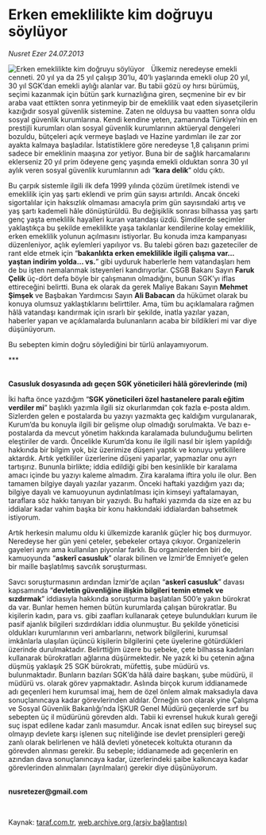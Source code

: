 # Erken emeklilikte kim doğruyu söylüyor

*Nusret Ezer 24.07.2013*

<div class="yazi"><img align="left" alt="Erken emeklilikte kim doğruyu söylüyor" border="0" src="http://www.taraf.com.tr/fotoraflar/makaleler/erken-emeklilikte-kim-dogruyu-soyluyor_3309_orijinal.jpg" style="border-right-width:10px; border-color:#FFFFFF"/><p>Ülkemiz neredeyse emekli cenneti. 20 yıl ya da 25 yıl çalışıp 30’lu, 40’lı yaşlarında emekli olup 20 yıl, 30 yıl SGK’dan emekli aylığı alanlar var. Bu tabii gözü oy hırsı bürümüş, seçimi kazanmak için bütün şark kurnazlığına giren, seçmenine bir ev bir araba vaat ettikten sonra yetinmeyip bir de emeklilik vaat eden siyasetçilerin kazığıdır sosyal güvenlik sistemine. Zaten ne olduysa bu vaatten sonra oldu sosyal güvenlik kurumlarına. Kendi kendine yeten, zamanında Türkiye’nin en prestijli kurumları olan sosyal güvenlik kurumlarının aktüeryal dengeleri bozuldu, bütçeleri açık vermeye başladı ve Hazine yardımları ile zar zor ayakta kalmaya başladılar. İstatistiklere göre neredeyse 1,8 çalışanın primi sadece bir emeklinin maaşına zor yetiyor. Buna bir de sağlık harcamalarını eklerseniz 20 yıl prim ödeyene genç yaşında emekli olduktan sonra 30 yıl aylık veren sosyal güvenlik kurumlarının adı “<b>kara delik</b>” oldu çıktı. </p>
<p>Bu çarpık sistemle ilgili ilk defa 1999 yılında çözüm üretilmek istendi ve emeklilik için yaş şartı eklendi ve prim gün sayısı artırıldı. Ancak önceki sigortalılar için haksızlık olmaması amacıyla prim gün sayısındaki artış ve yaş şartı kademeli hâle dönüştürüldü. Bu değişiklik sonrası bilhassa yaş şartı genç yaşta emeklilik hayalleri kuran vatandaşı üzdü. Şimdilerde seçimler yaklaştıkça bu şekilde emeklilikte yaşa takılanlar kendilerine kolay emeklilik, erken emeklilik yolunun açılmasını istiyorlar. Bu konuda imza kampanyası düzenleniyor, açlık eylemleri yapılıyor vs. Bu talebi gören bazı gazeteciler de rant elde etmek için “<b>bakanlıkta erken emeklilikle ilgili çalışma var... yaştan indirim yolda... vs.</b>” gibi uyduruk haberlerle hem vatandaşları hem de bu işten nemalanmak isteyenleri kandırıyorlar. ÇSGB Bakanı Sayın <b>Faruk Çelik</b> üç-dört defa böyle bir çalışmanın olmadığını, bunun SGK’yı iflas ettireceğini belirtti. Buna ek olarak da gerek Maliye Bakanı Sayın <b>Mehmet Şimşek</b> ve Başbakan Yardımcısı Sayın <b>Ali Babacan</b> da hükümet olarak bu konuya olumsuz yaklaştıklarını belirttiler. Ama, tüm bu açıklamalara rağmen hâlâ vatandaşı kandırmak için ısrarlı bir şekilde, inatla yazılar yazan, haberler yapan ve açıklamalarda bulunanların acaba bir bildikleri mi var diye düşünüyorum.</p>
<p>Bu sebepten kimin doğru söylediğini bir türlü anlayamıyorum.</p>
<p>***</p>
<p><b><br/>Casusluk dosyasında adı geçen SGK yöneticileri hâlâ görevlerinde (mi)</b></p>
<p>İki hafta önce yazdığım “<b>SGK yöneticileri özel hastanelere paralı eğitim verdiler mi</b>” başlıklı yazımla ilgili siz okurlarımdan çok fazla e-posta aldım. Sizlerden gelen e postalarda bu yazıyı yazmakta geç kaldığım vurgulanarak, Kurum’da bu konuyla ilgili bir gelişme olup olmadığı sorulmakta. Ve bazı e-postalarda da mevcut yönetim hakkında karalamada bulunduğumu belirten eleştiriler de vardı. Öncelikle Kurum’da konu ile ilgili nasıl bir işlem yapıldığı hakkında bir bilgim yok, biz üzerimize düşeni yaptık ve konuyu yetkililere aktardık. Artık yetkililer üzerlerine düşeni yaparlar, yapmazlar onu ayrı tartışırız. Bununla birlikte; iddia edildiği gibi ben kesinlikle bir karalama amacı içinde bu yazıyı kaleme almadım. Zira karalama iftira yolu ile olur. Ben tamamen bilgiye dayalı yazılar yazarım. Önceki haftaki yazdığım yazı da; bilgiye dayalı ve kamuoyunun aydınlatılması için kimseyi yaftalamayan, taraflara söz hakkı tanıyan bir yazıydı. Bu haftaki yazımda da size en az bu iddialar kadar vahim başka bir konu hakkındaki iddialardan bahsetmek istiyorum. </p>
<p>Artık herkesin malumu oldu ki ülkemizde karanlık güçler hiç boş durmuyor. Neredeyse her gün yeni çeteler, şebekeler ortaya çıkıyor. Organizelerin gayeleri aynı ama kullanılan piyonlar farklı. Bu organizelerden biri de, kamuoyunda “<b>askerî casusluk</b>” olarak bilinen ve İzmir’de Emniyet’e gelen bir maille başlatılmış savcılık soruşturması. </p>
<p>Savcı soruşturmasının ardından İzmir’de açılan “<b>askerî casusluk</b>” davası kapsamında “<b>devletin güvenliğine ilişkin bilgileri temin etmek ve sızdırmak</b>” iddiasıyla hakkında soruşturma başlatılan 500’e yakın bürokrat da var. Bunlar hemen hemen bütün kurumlarda çalışan bürokratlar. Bu kişilerin kadın, para vs. gibi zaafları kullanarak çeteye bulundukları kurum ile pasif ajanlık bilgileri sızdırdıkları iddia olunmuştur. Bu şekilde yöneticisi oldukları kurumlarının veri ambarlarını, network bilgilerini, kurumsal imkânlarla ulaşılan üçüncü kişilerin bilgilerini çete üyelerine götürdükleri üzerinde durulmaktadır. Belirttiğim üzere bu şebeke, çete bilhassa kadınları kullanarak bürokratları ağlarına düşürmektedir. Ne yazık ki bu çetenin ağına düşmüş yaklaşık 25 SGK bürokratı, müfettiş, şube müdürü vs. bulunmaktadır. Bunların bazıları SGK’da hâlâ daire başkanı, şube müdürü, il müdürü vs. olarak görev yapmaktadır. Aslında birçok kurum iddianamede adı geçenleri hem kurumsal imaj, hem de özel önlem almak maksadıyla dava sonuçlanıncaya kadar görevlerinden aldılar. Örneğin son olarak yine Çalışma ve Sosyal Güvenlik Bakanlığı’nda İŞKUR Genel Müdürü geçenlerde sırf bu sebepten üç il müdürünü görevden aldı. Tabii ki evrensel hukuk kuralı gereği suç ispat edilene kadar zanlı masumdur. Ancak isnat edilen suç bireysel suç olmayıp devlete karşı işlenen suç niteliğinde ise devlet prensipleri gereği zanlı olarak belirlenen ve hâlâ devleti yönetecek koltukta oturanın da görevden alınması gerekir. Bu sebeple; iddianamede adı geçenlerin en azından dava sonuçlanıncaya kadar, üzerlerindeki şaibe kalkıncaya kadar görevlerinden alınmaları (ayrılmaları) gerekir diye düşünüyorum.</p><b>
<p><br/>nusretezer@gmail.com</p>
<p></p></b> 
</div>

Kaynak: [taraf.com.tr](http://www.taraf.com.tr:80/nusret-ezer/makale-erken-emeklilikte-kim-dogruyu-soyluyor.htm), [web.archive.org (arşiv bağlantısı)](http://web.archive.org/web/20130726012736/http://www.taraf.com.tr:80/nusret-ezer/makale-erken-emeklilikte-kim-dogruyu-soyluyor.htm)
